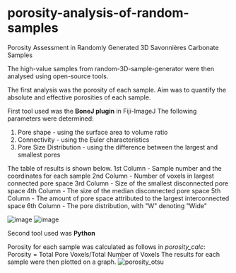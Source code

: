 # porosity-analysis-of-random-samples
Porosity Assessment in Randomly Generated 3D Savonnières Carbonate Samples

The high-value samples from random-3D-sample-generator were then analysed using open-source tools.

The first analysis was the porosity of each sample.
Aim was to quantify the absolute and effective porosities of each sample.

First tool used was the **BoneJ plugin** in Fiji-ImageJ
The following parameters were determined:
1. Pore shape - using the surface area to volume ratio
2. Connectivity - using the Euler characteristics
3. Pore Size Distribution - using the difference between the largest and smallest pores

The table of results is shown below. 
1st Column - Sample number and the coordinates for each sample
2nd Column - Number of voxels in largest connected pore space
3rd Column - Size of the smallest disconnected pore space
4th Column - The size of the median disconnected pore space
5th Column - The amount of pore space attributed to the largest interconnected space
6th Column - The pore distribution, with "W" denoting "Wide"

![image](https://github.com/user-attachments/assets/b7b76dbc-7386-4c32-9be7-1bf180da70fc)
![image](https://github.com/user-attachments/assets/595dc015-6d87-4e5b-8f2a-29036cfe3273)

Second tool used was **Python**

Porosity for each sample was calculated as follows in _porosity_calc_:
Porosity = Total Pore Voxels/Total Number of Voxels
The results for each sample were then plotted on a graph.
![porosity_otsu](https://github.com/user-attachments/assets/ae18b066-feaa-47a5-aaf2-9debdb8f9a2f)

